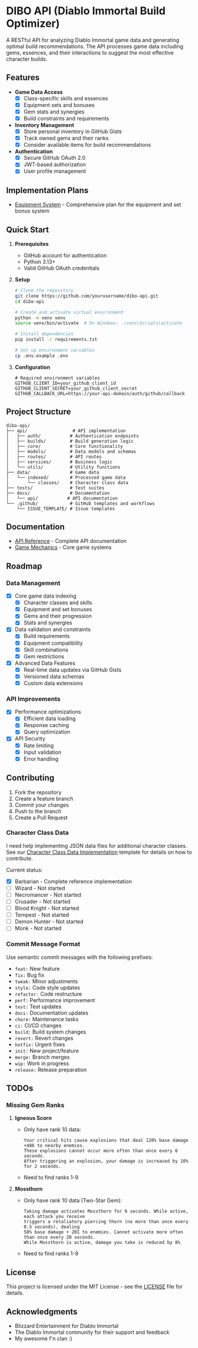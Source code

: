 # DIBO API (Diablo Immortal Build Optimizer)

A RESTful API for analyzing Diablo Immortal game data and generating optimal build recommendations. The API processes game data including gems, essences, and their interactions to suggest the most effective character builds.

## Features

- **Game Data Access**
  - [x] Class-specific skills and essences
  - [x] Equipment sets and bonuses
  - [x] Gem stats and synergies
  - [x] Build constraints and requirements

- **Inventory Management**
  - [x] Store personal inventory in GitHub Gists
  - [x] Track owned gems and their ranks
  - [x] Consider available items for build recommendations

- **Authentication**
  - [x] Secure GitHub OAuth 2.0
  - [x] JWT-based authorization
  - [x] User profile management

## Implementation Plans

- [Equipment System](docs/implementation/EQUIPMENT_SYSTEM.md) - Comprehensive plan for the equipment and set bonus system

## Quick Start

1. **Prerequisites**
   - GitHub account for authentication
   - Python 3.13+
   - Valid GitHub OAuth credentials

2. **Setup**

   ```bash
   # Clone the repository
   git clone https://github.com/yourusername/dibo-api.git
   cd dibo-api

   # Create and activate virtual environment
   python -m venv venv
   source venv/bin/activate  # On Windows: .\venv\Scripts\activate

   # Install dependencies
   pip install -r requirements.txt

   # Set up environment variables
   cp .env.example .env
   ```

3. **Configuration**

   ```env
   # Required environment variables
   GITHUB_CLIENT_ID=your_github_client_id
   GITHUB_CLIENT_SECRET=your_github_client_secret
   GITHUB_CALLBACK_URL=https://your-api-domain/auth/github/callback
   ```

## Project Structure

```text
dibo-api/
├── api/                 # API implementation
│   ├── auth/           # Authentication endpoints
│   ├── builds/         # Build generation logic
│   ├── core/           # Core functionality
│   ├── models/         # Data models and schemas
│   ├── routes/         # API routes
│   ├── services/       # Business logic
│   └── utils/          # Utility functions
├── data/               # Game data
│   └── indexed/        # Processed game data
│       └── classes/    # Character class data
├── tests/              # Test suites
├── docs/               # Documentation
│   └── api/           # API documentation
└── .github/            # GitHub templates and workflows
    └── ISSUE_TEMPLATE/ # Issue templates
```

## Documentation

- [API Reference](docs/api/v1.md) - Complete API documentation
- [Game Mechanics](docs/game/mechanics.md) - Core game systems

## Roadmap

### Data Management

- [x] Core game data indexing
  - [x] Character classes and skills
  - [x] Equipment and set bonuses
  - [x] Gems and their progression
  - [x] Stats and synergies

- [x] Data validation and constraints
  - [x] Build requirements
  - [x] Equipment compatibility
  - [x] Skill combinations
  - [x] Gem restrictions

- [x] Advanced Data Features
  - [x] Real-time data updates via GitHub Gists
  - [x] Versioned data schemas
  - [x] Custom data extensions

### API Improvements

- [x] Performance optimizations
  - [x] Efficient data loading
  - [x] Response caching
  - [x] Query optimization

- [x] API Security
  - [x] Rate limiting
  - [x] Input validation
  - [x] Error handling

## Contributing

1. Fork the repository
2. Create a feature branch
3. Commit your changes
4. Push to the branch
5. Create a Pull Request

### Character Class Data

I need help implementing JSON data files for additional character classes. See our [Character Class Data Implementation](.github/ISSUE_TEMPLATE/character_class_data.md)
template for details on how to contribute.

Current status:

- [x] Barbarian - Complete reference implementation
- [ ] Wizard - Not started
- [ ] Necromancer - Not started
- [ ] Crusader - Not started
- [ ] Blood Knight - Not started
- [ ] Tempest - Not started
- [ ] Demon Hunter - Not started
- [ ] Monk - Not started

### Commit Message Format

Use semantic commit messages with the following prefixes:

- `feat:` New feature
- `fix:` Bug fix
- `tweak:` Minor adjustments
- `style:` Code style updates
- `refactor:` Code restructure
- `perf:` Performance improvement
- `test:` Test updates
- `docs:` Documentation updates
- `chore:` Maintenance tasks
- `ci:` CI/CD changes
- `build:` Build system changes
- `revert:` Revert changes
- `hotfix:` Urgent fixes
- `init:` New project/feature
- `merge:` Branch merges
- `wip:` Work in progress
- `release:` Release preparation

## TODOs

### Missing Gem Ranks

1. **Igneous Scorn**
   - Only have rank 10 data:
     ```
     Your critical hits cause explosions that deal 120% base damage +486 to nearby enemies. 
     These explosions cannot occur more often than once every 6 seconds. 
     After triggering an explosion, your damage is increased by 10% for 2 seconds.
     ```
   - Need to find ranks 1-9

2. **Mossthorn**
   - Only have rank 10 data (Two-Star Gem):
     ```
     Taking damage activates Mossthorn for 6 seconds. While active, each attack you receive 
     triggers a retaliatory piercing thorn (no more than once every 0.5 seconds), dealing 
     50% base damage + 201 to enemies. Cannot activate more often than once every 20 seconds. 
     While Mossthorn is active, damage you take is reduced by 8%
     ```
   - Need to find ranks 1-9

## License

This project is licensed under the MIT License - see the [LICENSE](LICENSE) file for details.

## Acknowledgments

- Blizzard Entertainment for Diablo Immortal
- The Diablo Immortal community for their support and feedback
- My awesome f'n clan :)

